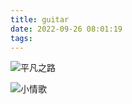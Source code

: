 ```yaml
---
title: guitar
date: 2022-09-26 08:01:19
tags:
---
```



![平凡之路](http://tva1.sinaimg.cn/large/008gLLJzgy1h6jorn8x2sj30kh0ratbh.jpg)

![小情歌](http://tva1.sinaimg.cn/large/008gLLJzgy1h6jou5fb10j30o30d9my3.jpg)